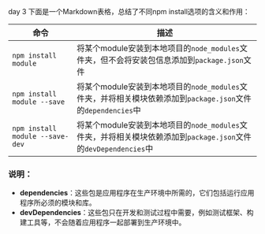 day 3
下面是一个Markdown表格，总结了不同npm install选项的含义和作用：

| 命令                            | 描述                                                                                     |
|-------------------------------|----------------------------------------------------------------------------------------|
| `npm install module`          | 将某个module安装到本地项目的`node_modules`文件夹，但不会将安装包信息添加到`package.json`文件 |
| `npm install module --save`   | 将某个module安装到本地项目的`node_modules`文件夹，并将相关模块依赖添加到`package.json`文件的`dependencies`中  |
| `npm install module --save-dev` | 将某个module安装到本地项目的`node_modules`文件夹，并将相关模块依赖添加到`package.json`文件的`devDependencies`中 |

### 说明：  
- **dependencies**：这些包是应用程序在生产环境中所需的，它们包括运行应用程序所必须的模块和库。
- **devDependencies**：这些包只在开发和测试过程中需要，例如测试框架、构建工具等，不会随着应用程序一起部署到生产环境中。

<!-- <li class=nav-item><a class=nav-link href=/note />笔记甄选</a></li>
<li class=nav-item><a class=nav-link href=/core />精选</a></li>
<li class=nav-item><a class=nav-link href=/hot />热门</a></li> -->
